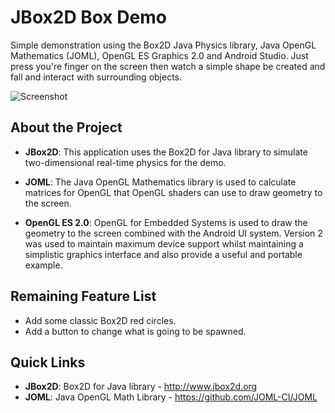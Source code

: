 JBox2D Box Demo
=====================

Simple demonstration using the Box2D Java Physics library, Java OpenGL Mathematics (JOML), 
OpenGL ES Graphics 2.0 and Android Studio. Just press you're finger on the screen then watch
a simple shape be created and fall and interact with surrounding objects.

![Screenshot](http://raw.github.com/haydntrigg/JBox2D-Demo/master/doc/images/device-2015-07-05-162955.png)

About the Project
---------

* **JBox2D**:  			This application uses the Box2D for Java library to simulate two-dimensional
						real-time physics for the demo.
						
* **JOML**:  			The Java OpenGL Mathematics library is used to calculate matrices for OpenGL
						that OpenGL shaders can use to draw geometry to the screen.
						
* **OpenGL ES 2.0**:  	OpenGL for Embedded Systems is used to draw the geometry to the screen
						combined with the Android UI system. Version 2 was used to maintain maximum device 
						support whilst maintaining a simplistic graphics interface and also provide a useful
						and portable example.
						
Remaining Feature List
---------
* Add some classic Box2D red circles.
* Add a button to change what is going to be spawned.

Quick Links
---------
* **JBox2D**: Box2D for Java library - http://www.jbox2d.org
* **JOML**: Java OpenGL Math Library - https://github.com/JOML-CI/JOML
